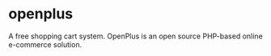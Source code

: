 # openplus
A free shopping cart system. OpenPlus is an open source PHP-based online e-commerce solution.
